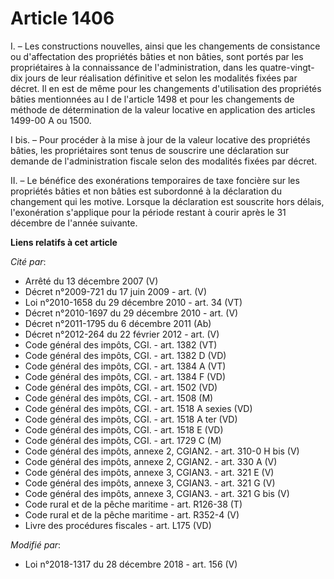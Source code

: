 # Article 1406

I. – Les constructions nouvelles, ainsi que les changements de consistance ou d'affectation des propriétés bâties et non
bâties, sont portés par les propriétaires à la connaissance de l'administration, dans les quatre-vingt-dix jours de leur
réalisation définitive et selon les modalités fixées par décret. Il en est de même pour les changements d'utilisation des
propriétés bâties mentionnées au I de l'article 1498 et pour les changements de méthode de détermination de la valeur
locative en application des articles 1499-00 A ou 1500.

I bis. – Pour procéder à la mise à jour de la valeur locative des propriétés bâties, les propriétaires sont tenus de
souscrire une déclaration sur demande de l'administration fiscale selon des modalités fixées par décret.

II. – Le bénéfice des exonérations temporaires de taxe foncière sur les propriétés bâties et non bâties est subordonné à la
déclaration du changement qui les motive. Lorsque la déclaration est souscrite hors délais, l'exonération s'applique pour la
période restant à courir après le 31 décembre de l'année suivante.

**Liens relatifs à cet article**

_Cité par_:

  - Arrêté du 13 décembre 2007 (V)
  - Décret n°2009-721 du 17 juin 2009 - art. (V)
  - Loi n°2010-1658 du 29 décembre 2010 - art. 34 (VT)
  - Décret n°2010-1697 du 29 décembre 2010 - art. (V)
  - Décret n°2011-1795 du 6 décembre 2011 (Ab)
  - Décret n°2012-264 du 22 février 2012 - art. (V)
  - Code général des impôts, CGI. - art. 1382 (VT)
  - Code général des impôts, CGI. - art. 1382 D (VD)
  - Code général des impôts, CGI. - art. 1384 A (VT)
  - Code général des impôts, CGI. - art. 1384 F (VD)
  - Code général des impôts, CGI. - art. 1502 (VD)
  - Code général des impôts, CGI. - art. 1508 (M)
  - Code général des impôts, CGI. - art. 1518 A sexies (VD)
  - Code général des impôts, CGI. - art. 1518 A ter (VD)
  - Code général des impôts, CGI. - art. 1518 E (VD)
  - Code général des impôts, CGI. - art. 1729 C (M)
  - Code général des impôts, annexe 2, CGIAN2. - art. 310-0 H bis (V)
  - Code général des impôts, annexe 2, CGIAN2. - art. 330 A (V)
  - Code général des impôts, annexe 3, CGIAN3. - art. 321 E (V)
  - Code général des impôts, annexe 3, CGIAN3. - art. 321 G (V)
  - Code général des impôts, annexe 3, CGIAN3. - art. 321 G bis (V)
  - Code rural et de la pêche maritime - art. R126-38 (T)
  - Code rural et de la pêche maritime - art. R352-4 (V)
  - Livre des procédures fiscales - art. L175 (VD)

_Modifié par_:

  - Loi n°2018-1317 du 28 décembre 2018 - art. 156 (V)

